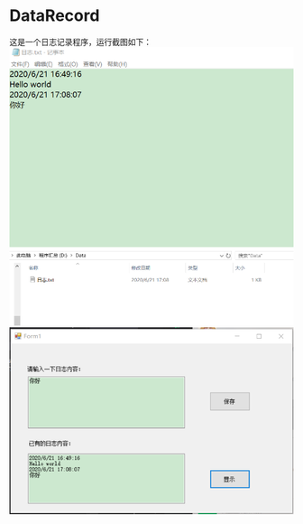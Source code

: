 # DataRecord
这是一个日志记录程序，运行截图如下：
![Image text]( https://github.com/JackieLing/DataRecord/blob/master/360%E6%88%AA%E5%9B%BE167203296276109.png)
![Image text]( https://github.com/JackieLing/DataRecord/blob/master/360%E6%88%AA%E5%9B%BE16720406387842.png)
![Image text]( https://github.com/JackieLing/DataRecord/blob/master/360%E6%88%AA%E5%9B%BE18430709456757.png)
